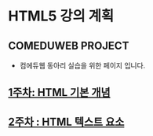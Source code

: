 # HTML5 강의 계획

## COMEDUWEB PROJECT
- 컴에듀웹 동아리 실습을 위한 페이지 입니다.
  
## [1주차: HTML 기본 개념](https://github.com/BAIKJUWON/2024comeduweb/blob/main/1/%E1%84%89%E1%85%AE%E1%84%8C%E1%85%A5%E1%86%BC%E1%84%87%E1%85%A9%E1%86%AB.pdf)
## [2주차 : HTML 텍스트 요소]()
